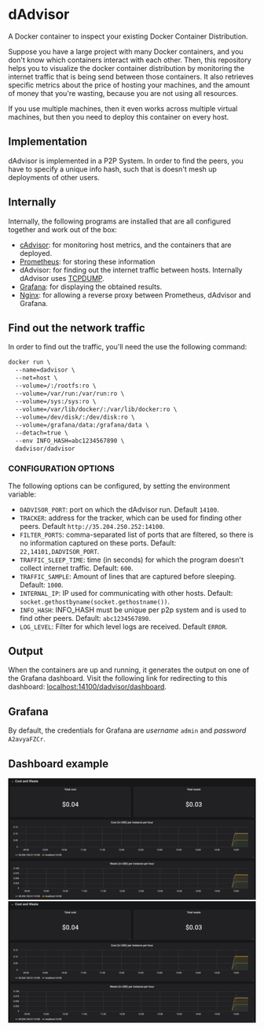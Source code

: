 # dAdvisor
A Docker container to inspect your existing Docker Container Distribution.

Suppose you have a large project with many Docker containers, and you don't know which containers interact with each other. Then, this repository helps you to visualize the docker container distribution by monitoring the internet traffic that is being send between those containers. It also retrieves specific metrics about the price of hosting your machines, and the amount of money that you're wasting, because you are not using all resources.

If you use multiple machines, then it even works across multiple virtual machines, but then you need to deploy this container on every host.

## Implementation
dAdvisor is implemented in a P2P System. In order to find the peers, you have to specify a unique info hash, such that is doesn't mesh up deployments of other users.

## Internally
Internally, the following programs are installed that are all configured together and work out of the box:
- [cAdvisor](https://github.com/google/cadvisor): for monitoring host metrics, and the containers that are deployed.
- [Prometheus](https://github.com/prometheus/prometheus): for storing these information
- dAdvisor: for finding out the internet traffic between hosts. Internally dAdvisor uses [TCPDUMP](https://www.tcpdump.org/manpages/tcpdump.1.html).
- [Grafana](https://github.com/grafana/grafana): for displaying the obtained results.
- [Nginx](https://www.nginx.com/): for allowing a reverse proxy between Prometheus, dAdvisor and Grafana.

## Find out the network traffic
In order to find out the traffic, you'll need the use the following command:

	docker run \
	  --name=dadvisor \
	  --net=host \
	  --volume=/:/rootfs:ro \
      --volume=/var/run:/var/run:ro \
      --volume=/sys:/sys:ro \
      --volume=/var/lib/docker/:/var/lib/docker:ro \
      --volume=/dev/disk/:/dev/disk:ro \
      --volume=/grafana/data:/grafana/data \
      --detach=true \
      --env INFO_HASH=abc1234567890 \
      dadvisor/dadvisor

### CONFIGURATION OPTIONS
The following options can be configured, by setting the environment variable:

- ```DADVISOR_PORT```: port on which the dAdvisor run. Default ```14100```.
- ```TRACKER```: address for the tracker, which can be used for finding other peers. Default ```http://35.204.250.252:14100```.
- ```FILTER_PORTS```: comma-separated list of ports that are filtered, so there is no information captured on these ports. Default: ```22,14101,DADVISOR_PORT```.
- ```TRAFFIC_SLEEP_TIME```: time (in seconds) for which the program doesn't collect internet traffic. Default: ```600```.
- ```TRAFFIC_SAMPLE```: Amount of lines that are captured before sleeping. Default: ```1000```.
- ```INTERNAL_IP```: IP used for communicating with other hosts. Default: ```socket.gethostbyname(socket.gethostname())```.
- ```INFO_HASH```: INFO_HASH must be unique per p2p system and is used to find other peers. Default: ```abc1234567890```.
- ```LOG_LEVEL```: Filter for which level logs are received. Default ```ERROR```.


## Output
When the containers are up and running, it generates the output on one of the Grafana dashboard.
Visit the following link for redirecting to this dashboard: [localhost:14100/dadvisor/dashboard](localhost:14100/dadvisor/dashboard).

## Grafana
By default, the credentials for Grafana are *username* `admin` and *password* `A2avyaFZCr`.

## Dashboard example
![Figure 1](docs/fig1.png)
![Figure 2](docs/fig1.png)